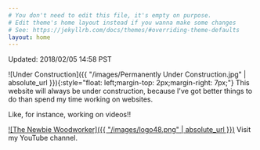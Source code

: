 ```yaml
---
# You don't need to edit this file, it's empty on purpose.
# Edit theme's home layout instead if you wanna make some changes
# See: https://jekyllrb.com/docs/themes/#overriding-theme-defaults
layout: home
---
```

Updated: 2018/02/05 14:58 PST

![Under Construction]({{ "/images/Permanently Under Construction.jpg" | absolute_url }}){:style="float: left;margin-top: 2px;margin-right: 7px;"}
This website will always be under construction, because I've got better things to do than spend my time working on websites.

Like, for instance, working on videos!!


[![The Newbie Woodworker]({{ "/images/logo48.png" | absolute_url }})](https://youtube.com/c/thenewbiewoodworker) Visit my YouTube channel.
